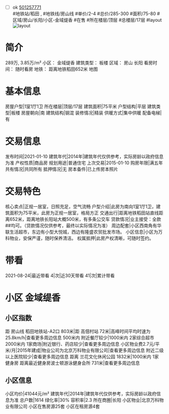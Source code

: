 - [ ] ok [501257771](https://bj.5i5j.com/ershoufang/501257771.html)  
 #地铁站/稻田 ,  #地铁线/房山线
#单价/2-4 #总价/285-300 #面积/75-80   #区域/房山/长阳/小区-金域缇香 #在售 #所在楼层/顶层 #总楼层/17层 #layout 
![layout](http://image2a.5i5j.com/bdir/layout/c7312e78cd0a4240a6b47a0c63dcaf14.jpg_P5.jpg) 
# 简介 
 289万,  3.85万/m² 
小区： 金域缇香
建筑类型： 板楼
区域： 房山 长阳
看房时间： 随时看房
地铁： 距离地铁稻田652米 地图
# 基本信息 
 房屋户型|1室1厅1卫
所在楼层|顶层/17层
建筑面积|75平米
户型结构|平层
建筑类型|板楼
房屋朝向|南
建筑结构|钢混
装修情况|精装
供暖方式|集中供暖
配备电梯|有
# 交易信息 
 发布时间|2021-01-10
建筑年代|2014年|建筑年代仅供参考，实际房龄以政府信息为准
产权性质|商品房
规划用途|普通住宅
上次交易|2015-01-10
购房年限|满五年
共有情况|共同所有
抵押情况|无
房本备件|已上传房本照片
# 交易特色 
 核心卖点|正规一居室，日照充足，空气流畅
户型介绍|此房为南向1室1厅1卫，建筑面积为75平米，此房为正规一居室，格局方正
交通出行|距离地铁稻田站直线距离652米，距离地铁长阳站大概500米，有多条公交车
贷款情况|业主接受：全款##均可。（贷款情况仅供参考，最终以实际情况为准）
周边配套|小区西南角有华联生活超市，东边有小型大悦城，西边有隆盛农贸批发市场。
小区信息|小区为万科物业，安保严谨，随时保养清洁。
权属抵押|此房产权清晰，可随时签约。
# 带看 
 2021-08-24|最近带看	 4|次|近30天带看	 41|次|累计带看
# 小区 金域缇香
## 小区指数 
 距 房山线 稻田地铁站-A2口 803米|距 高佃村站 72米|高峰时间平均时速为25.8km/h|查看更多周边信息
500米内 附近餐厅较少|1000米内 2家综合超市
2000米内 1家商场|附近银行、药店较少|查看更多周边信息
小区物业费2.7元/平米/月|2015年建成|物业公司为北京万科物业有限公司|查看更多周边信息
附近二级以上医院较少|查看更多周边信息
距离 兰花文化休闲公园 1832米|1000米内 1家 健身房
距离最近健身房波士顿游泳健身会所 731米|查看更多周边信息
## 小区信息 
 小区均价|41044元/m²
建筑年代|2014年|建筑年代仅供参考，实际房龄以政府信息为准
总户数|1614
绿化率|30%
容积率|2.3
所在商圈|长阳
小区物业|北京万科物业有限公司
小区在售房源25套
小区在租房源4套
